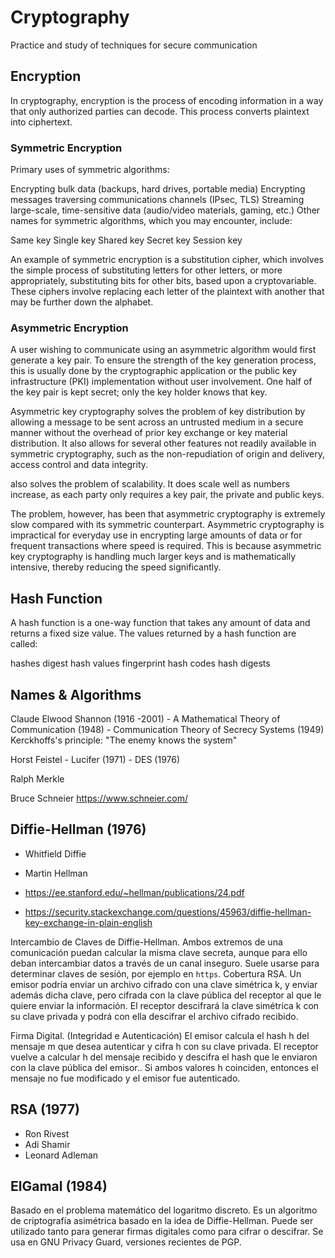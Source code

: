 # Cryptography

Practice and study of techniques for secure communication




## Encryption
In cryptography, encryption is the process of encoding information in a way that only authorized parties can decode. This process converts plaintext into ciphertext.


### Symmetric Encryption

Primary uses of symmetric algorithms:

Encrypting bulk data (backups, hard drives, portable media)
Encrypting messages traversing communications channels (IPsec, TLS)
Streaming large-scale, time-sensitive data (audio/video materials, gaming, etc.)
Other names for symmetric algorithms, which you may encounter, include:

Same key
Single key
Shared key
Secret key
Session key

An example of symmetric encryption is a substitution cipher, which involves the simple process of substituting letters for other letters, or more appropriately, substituting bits for other bits, based upon a cryptovariable. These ciphers involve replacing each letter of the plaintext with another that may be further down the alphabet.





### Asymmetric Encryption

A user wishing to communicate using an asymmetric algorithm would first generate a key pair. To ensure the strength of the key generation process, this is usually done by the cryptographic application or the public key infrastructure (PKI) implementation without user involvement. One half of the key pair is kept secret; only the key holder knows that key. 

Asymmetric key cryptography solves the problem of key distribution by allowing a message to be sent across an untrusted medium in a secure manner without the overhead of prior key exchange or key material distribution. It also allows for several other features not readily available in symmetric cryptography, such as the non-repudiation of origin and delivery, access control and data integrity.

also solves the problem of scalability. It does scale well as numbers increase, as each party only requires a key pair, the private and public keys.

The problem, however, has been that asymmetric cryptography is extremely slow compared with its symmetric counterpart. Asymmetric cryptography is impractical for everyday use in encrypting large amounts of data or for frequent transactions where speed is required. This is because asymmetric key cryptography is handling much larger keys and is mathematically intensive, thereby reducing the speed significantly.









## Hash Function
A hash function is a one-way function that takes any amount of data and returns a fixed size value. 
The values returned by a hash function are called:

hashes
digest
hash values
fingerprint
hash codes
hash digests










## Names & Algorithms


Claude Elwood Shannon (1916 -2001)
	- A Mathematical Theory of Communication (1948)
	- Communication Theory of Secrecy Systems (1949)
	Kerckhoffs's principle: "The enemy knows the system"

Horst Feistel
	- Lucifer (1971)
	- DES (1976)



Ralph Merkle

Bruce Schneier <https://www.schneier.com/>


## Diffie-Hellman (1976)
- Whitfield Diffie
- Martin Hellman

- <https://ee.stanford.edu/~hellman/publications/24.pdf>
- <https://security.stackexchange.com/questions/45963/diffie-hellman-key-exchange-in-plain-english>

Intercambio de Claves de Diffie-Hellman.
Ambos extremos de una comunicación puedan calcular la misma clave secreta, aunque para ello deban intercambiar datos a través de un canal inseguro.
Suele usarse para determinar claves de sesión, por ejemplo en `https`.
Cobertura RSA. Un emisor podría enviar un archivo cifrado con una clave simétrica k, y enviar además dicha clave, pero cifrada con la clave pública del receptor al que le quiere enviar la información. El receptor descifrará la clave simétrica k con su clave privada y podrá con ella descifrar el archivo cifrado recibido.

Firma Digital. (Integridad e Autenticación)
El emisor calcula el hash h del mensaje m que desea autenticar y cifra h con su clave privada. El receptor vuelve a calcular h del mensaje recibido y descifra el hash que le enviaron con la clave pública del emisor.. Si ambos valores h coinciden, entonces el mensaje no fue modificado y el emisor fue autenticado.



## RSA (1977)
- Ron Rivest
- Adi Shamir
- Leonard Adleman


## ElGamal (1984)
Basado en el problema matemático del logaritmo discreto.
Es un algoritmo de criptografía asimétrica basado en la idea de Diffie-Hellman.
Puede ser utilizado tanto para generar firmas digitales como para cifrar o descifrar. 
Se usa en GNU Privacy Guard, versiones recientes de PGP.


